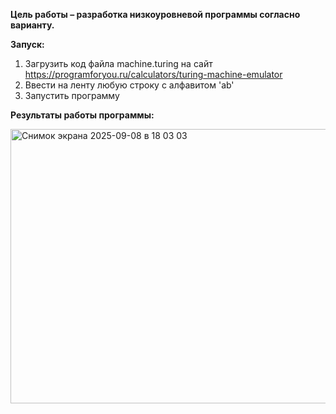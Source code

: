 **Цель работы – разработка низкоуровневой программы согласно варианту.**

**Запуск:**
1) Загрузить код файла machine.turing на сайт https://programforyou.ru/calculators/turing-machine-emulator
2) Ввести на ленту любую строку с алфавитом 'ab'
3) Запустить программу

**Результаты работы программы:**

<img width="548" height="439" alt="Снимок экрана 2025-09-08 в 18 03 03" src="https://github.com/user-attachments/assets/5c64e2f3-b238-474a-94e9-0395fd60dfb4" />
